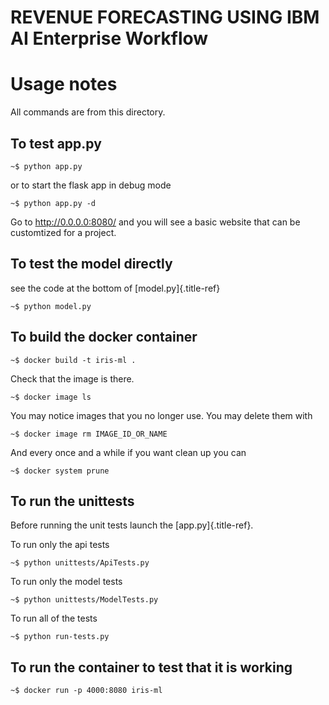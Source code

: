 # REVENUE FORECASTING USING IBM AI Enterprise Workflow 


Usage notes
===========

All commands are from this directory.

To test app.py
--------------

``` {.bash}
~$ python app.py
```

or to start the flask app in debug mode

``` {.bash}
~$ python app.py -d
```

Go to <http://0.0.0.0:8080/> and you will see a basic website that can
be customtized for a project.

To test the model directly
--------------------------

see the code at the bottom of [model.py]{.title-ref}

``` {.bash}
~$ python model.py
```

To build the docker container
-----------------------------

``` {.bash}
~$ docker build -t iris-ml .
```

Check that the image is there.

``` {.bash}
~$ docker image ls
```

You may notice images that you no longer use. You may delete them with

``` {.bash}
~$ docker image rm IMAGE_ID_OR_NAME
```

And every once and a while if you want clean up you can

``` {.bash}
~$ docker system prune
```

To run the unittests
-----------------

Before running the unit tests launch the [app.py]{.title-ref}.

To run only the api tests

``` {.bash}
~$ python unittests/ApiTests.py
```

To run only the model tests

``` {.bash}
~$ python unittests/ModelTests.py
```

To run all of the tests

``` {.bash}
~$ python run-tests.py
```

To run the container to test that it is working
--------------------------------------------

``` {.bash}
~$ docker run -p 4000:8080 iris-ml
```



